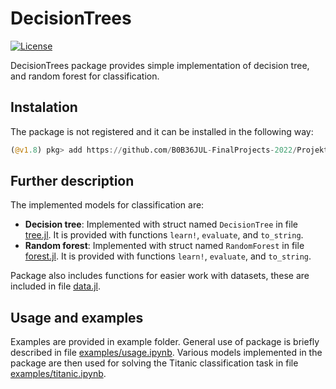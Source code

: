 # DecisionTrees

[![License](https://img.shields.io/badge/License-MIT-blue.svg)](https://github.com/JuliaTeachingCTU/ImageInspector.jl/blob/master/LICENSE)

DecisionTrees package provides simple implementation of 
decision tree, and random forest for classification.

## Instalation

The package is not registered and it can be installed in the following way:

```julia
(@v1.8) pkg> add https://github.com/B0B36JUL-FinalProjects-2022/Projekt_pikmajan
```

## Further description

The implemented models for classification are:

- __Decision tree__: Implemented with struct named `DecisionTree` in file [tree.jl](https://github.com/B0B36JUL-FinalProjects-2022/Projekt_pikmajan/blob/b9a571d5d8ab021c79b715f931d9dfcd8d08293c/src/tree.jl).
It is provided with functions `learn!`, `evaluate`, and `to_string`.
- __Random forest__: Implemented with struct named `RandomForest` in file [forest.jl](https://github.com/B0B36JUL-FinalProjects-2022/Projekt_pikmajan/blob/b9a571d5d8ab021c79b715f931d9dfcd8d08293c/src/forest.jl).
It is provided with functions `learn!`, `evaluate`, and `to_string`.

Package also includes functions for easier work with datasets, 
these are included in file [data.jl](https://github.com/B0B36JUL-FinalProjects-2022/Projekt_pikmajan/blob/b9a571d5d8ab021c79b715f931d9dfcd8d08293c/src/data.jl).

## Usage and examples

Examples are provided in example folder.
General use of package is briefly described in file [examples/usage.ipynb]().
Various models implemented in the package are then used for solving
the Titanic classification task in file [examples/titanic.ipynb]().
